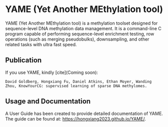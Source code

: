 # YAME (Yet Another MEthylation tool)

YAME (Yet Another MEthylation tool) is a methylation toolset designed for sequence-level DNA methylation data management. It is a command-line C program capable of performing sequence-level enrichment testing, row operations (such as merging pseudobulks), downsampling, and other related tasks with ultra fast speed.


## Publication

If you use YAME, kindly [cite](Coming soon):

```
David Goldberg, Hongxiang Fu, Daniel Atkins, Ethan Moyer, Wanding Zhou, KnowYourCG: supervised learning of sparse DNA methylomes.
```

## Usage and Documentation

A User Guide has been created to provide detailed documentation of YAME. The guide can be found at: https://hongxiang2023.github.io/YAME/.
